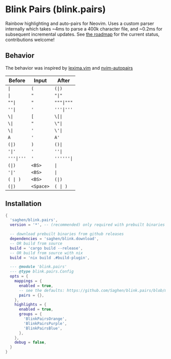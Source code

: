 # Blink Pairs (blink.pairs)

Rainbow highlighting and auto-pairs for Neovim. Uses a custom parser internally which takes ~4ms to parse a 400k character file, and ~0.2ms for subsequent incremental updates. See [the roadmap](https://github.com/Saghen/blink.pairs/issues/9) for the current status, contributions welcome!

## Behavior

The behavior was inspired by [lexima.vim](https://github.com/cohama/lexima.vim) and [nvim-autopairs](https://github.com/windwp/nvim-autopairs)

| Before   | Input   | After    |
|----------|---------|----------|
| `\|`       | `(`       | `(\|)`     |
| `\|`       | `"`       | `"\|"`     |
| `""\|`     | `"`       | `"""\|"""` |
| `''\|`     | `'`       | `'''\|'''` |
| `\\|`       | `[`       | `\[\|`     |
| `\\|`       | `"`       | `\"\|`     |
| `\\|`       | `'`       | `\'\|`     |
| `A`        | `'`       | `A'`       |
| `(\|)`     | `)`       | `()\|`     |
| `'\|'`     | `'`       | `''\|`     |
| `'''\|'''` | `'`       | `''''''\|` |
| `(\|)`     | `<BS>`    | `\|`       |
| `'\|'`     | `<BS>`    | `\|`       |
| `( \| )`   | `<BS>`    | `(\|)`     |
| `(\|)`     | `<Space>` | `( \| )`   |

## Installation

```lua
{
  'saghen/blink.pairs',
  version = '*', -- (recommended) only required with prebuilt binaries

  -- download prebuilt binaries from github releases
  dependencies = 'saghen/blink.download',
  -- OR build from source
  build = 'cargo build --release',
  -- OR build from source with nix
  build = 'nix build .#build-plugin',

  --- @module 'blink.pairs'
  --- @type blink.pairs.Config
  opts = {
    mappings = {
      enabled = true,
      -- see the defaults: https://github.com/Saghen/blink.pairs/blob/main/lua/blink/pairs/config/mappings.lua#L10
      pairs = {},
    },
    highlights = {
      enabled = true,
      groups = {
        'BlinkPairsOrange',
        'BlinkPairsPurple',
        'BlinkPairsBlue',
      },
    },
    debug = false,
  }
}
